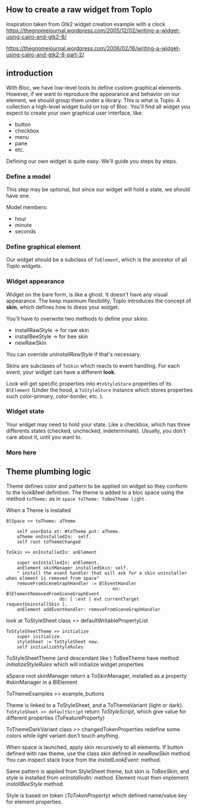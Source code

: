 ## How to create a raw widget from Toplo

Inspiration taken from Gtk2 widget creation example with a clock
https://thegnomejournal.wordpress.com/2005/12/02/writing-a-widget-using-cairo-and-gtk2-8/

https://thegnomejournal.wordpress.com/2006/02/16/writing-a-widget-using-cairo-and-gtk2-8-part-2/

## introduction

With Bloc, we have low-level tools to define custom graphical elements. However,
if we want to reproduce the appearance and behavior on our element, we should
group them under a library. This is what is Toplo: A collection a high-level
widget build on top of Bloc. You'll find all widget you expect to create your
own graphical user interface, like:

- button
- checkbox
- menu
- pane
- etc.

Defining our own widget is quite easy. We'll guide you steps by steps.

### Define a model

This step may be optional, but since our widget will hold a state, we should
have one.

Model members:
- hour
- minute
- seconds  

### Define graphical element

Our widget should be a subclass of `ToElement`, which is the ancestor of all Toplo
widgets.

### Widget appearance

Widget on the bare form, is like a ghost. It doesn't have any visual appearance.
The keep maximum flexibility, Toplo introduces the concept of **skin**, which defines
how to dress your widget. 

You'll have to overwrite two methods to define your skins:

- installRawStyle -> for raw skin
- installBeeStyle -> for bee skin
- newRawSkin

You can override *uninstallRawStyle* if that's necessary.

Skins are subclases of `ToSkin` which reacts to event handling. 
For each  event, your widget can have a different **look**.

Look will get specific properties into `#toStyleStore` properties of its `BlElement` (Under the hood, a `ToStyleStore` instance which stores properties
such color-primary, color-border, etc. ).

### Widget state

Your widget may need to hold your state. Like a checkbox, which has three
differents states (checked, unchecked, indeterminate). Usually, you don't care
about it, until you want to.


### More here



## Theme plumbing logic

Theme defines color and pattern to be applied on widget so they conform to the
look&feel definition. The theme is added to a bloc space using the method `toTheme:` as in
`space toTheme: ToBeeTheme light.`

When a Theme is installed

```lang=smalltalk
BlSpace >> toTheme: aTheme

    self userData at: #toTheme put: aTheme.
    aTheme onInstalledIn:  self.
    self root toThemeChanged
```

```lang=smalltalk
ToSkin >> onInstalledIn: anElement

    super onInstalledIn: anElement.
    anElement skinManager installedSkin: self.
    " install the event handler that will ask for a skin uninstaller when element is removed from space"
    removeFromSceneGraphHandler := BlEventHandler
                                        on: BlElementRemovedFromSceneGraphEvent
                    do: [ :evt | evt currentTarget requestUninstallSkin ].
    anElement addEventHandler: removeFromSceneGraphHandler
```

look at ToStyleSheet class >> defaultWritablePropertyList

```smalltalk
ToStyleSheetTheme >> initialize 
    super initialize.
    styleSheet := ToStyleSheet new.
    self initializeStyleRules
```


ToStyleSheetTheme (and descendant like ) ToBeeTheme have method
*initializeStyleRules* which will initialize widget properties

aSpace root skinManager return a ToSkinManager, installed as a property
#skinManager in a BlElement

ToThemeExamples >> example_buttons

Theme is linked to a ToStyleSheet, and a ToThemeVariant (light or dark).
`ToStyleSheet >> defaultScript` return *ToStyleScript*, which give value for different properties (ToFeatureProperty)

ToThemeDarkVariant class >> changedTokenProperties redefine some colors while
light variant don't touch anything.

When space is launched, apply skin recursively to all elements.
If button defined with raw theme, use the class skin defined in *newRawSkin*
method. You can inspect stack trace from the *installLookEvent:* method.

Same pattern is applied from StyleSheet theme, but skin is *ToBeeSkin*,
and style is installed from *onInstalledIn:* method. Element must then
implement *installBeeStyle* method.

Style is based on token (*ToTokenProperty*) which defined name/value key for
element properties.


